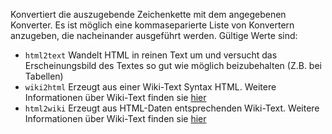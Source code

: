 Konvertiert die auszugebende Zeichenkette mit dem angegebenen Konverter. Es ist möglich eine kommaseparierte Liste von Konvertern anzugeben, die nacheinander ausgeführt werden. Gültige Werte sind:
- `html2text` Wandelt HTML in reinen Text um und versucht das Erscheinungsbild des Textes so gut wie möglich beizubehalten (Z.B. bei Tabellen)
- `wiki2html` Erzeugt aus einer Wiki-Text Syntax HTML. Weitere Informationen über Wiki-Text finden sie [hier](http://de.wikipedia.org/wiki/Hilfe:Textgestaltung)
- `html2wiki` Erzeugt aus HTML-Daten entsprechenden Wiki-Text. Weitere Informationen über Wiki-Text finden sie [hier](http://de.wikipedia.org/wiki/Hilfe:Textgestaltung)